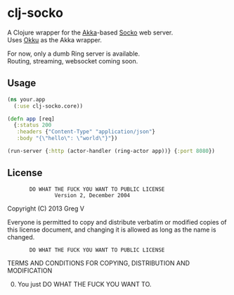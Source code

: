 # clj-socko

A Clojure wrapper for the [Akka](http://akka.io)-based [Socko](http://sockoweb.org) web server.  
Uses [Okku](https://github.com/gaverhae/okku) as the Akka wrapper.  

For now, only a dumb Ring server is available.  
Routing, streaming, websocket coming soon.

## Usage

```clojure
(ns your.app
  (:use clj-socko.core))

(defn app [req]
  {:status 200
   :headers {"Content-Type" "application/json"}
   :body "{\"hello\": \"world\"}"})

(run-server {:http (actor-handler (ring-actor app))} {:port 8080})
```

## License

           DO WHAT THE FUCK YOU WANT TO PUBLIC LICENSE
                   Version 2, December 2004

Copyright (C) 2013 Greg V

Everyone is permitted to copy and distribute verbatim or modified
copies of this license document, and changing it is allowed as long
as the name is changed.

           DO WHAT THE FUCK YOU WANT TO PUBLIC LICENSE
  TERMS AND CONDITIONS FOR COPYING, DISTRIBUTION AND MODIFICATION

 0. You just DO WHAT THE FUCK YOU WANT TO.
